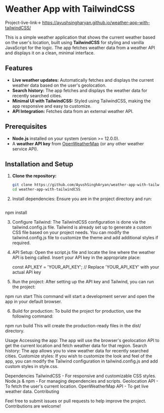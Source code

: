 # Weather App with TailwindCSS

Project-live-link->  https://ayushsingharyan.github.io/weather-app-with-tailwindCSS/

This is a simple weather application that shows the current weather based on the user's location, built using **TailwindCSS** for styling and vanilla JavaScript for the logic. The app fetches weather data from a weather API and displays it on a clean, minimal interface.


## Features
- **Live weather updates:** Automatically fetches and displays the current weather data based on the user's geolocation.
- **Search history:** The app fetches and displays the weather data for recently searched cities.
- **Minimal UI with TailwindCSS:** Styled using TailwindCSS, making the app responsive and easy to customize.
- **API Integration:** Fetches data from an external weather API.

## Prerequisites
- **Node.js** installed on your system (version >= 12.0.0).
- A **weather API key** from [OpenWeatherMap](https://openweathermap.org/api) (or any other weather service API).

## Installation and Setup

1. **Clone the repository:**
   ```bash
   git clone https://github.com/AyushSinghAryan/weather-app-with-tailwindCSS.git
   cd weather-app-with-tailwindCSS

2. Install dependencies: Ensure you are in the project directory and run:
   ```bash
 npm install

3. Configure Tailwind: The TailwindCSS configuration is done via the tailwind.config.js file. Tailwind is already set up to generate a custom CSS file based on your project needs. You can modify the tailwind.config.js file to customize the theme and add additional styles if required.

4. API Setup: Open the script.js file and locate the line where the weather API is being called. Insert your API key in the appropriate place:

   const API_KEY = 'YOUR_API_KEY';  // Replace 'YOUR_API_KEY' with your actual API key

5. Run the project: After setting up the API key and Tailwind, you can run the project:

npm run start
This command will start a development server and open the app in your default browser.

6. Build for production: To build the project for production, use the following command:

npm run build
This will create the production-ready files in the dist/ directory.

Usage
Accessing the app: The app will use the browser's geolocation API to get the current location and fetch weather data for that region.
Search history: The app allows you to view weather data for recently searched cities.
Customize styles: If you wish to customize the look and feel of the app, you can modify the Tailwind configuration in tailwind.config.js and add custom styles in style.css.

Dependencies
TailwindCSS - For responsive and customizable CSS styles.
Node.js & npm - For managing dependencies and scripts.
Geolocation API - To fetch the user's current location.
OpenWeatherMap API - To get live weather data.
Contributing

Feel free to submit issues or pull requests to help improve the project. Contributions are welcome!
